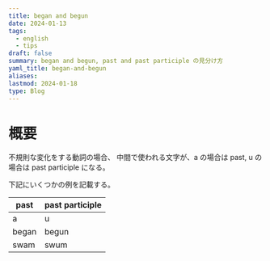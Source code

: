 ```yaml
---
title: began and begun
date: 2024-01-13
tags:
  - english
  - tips
draft: false
summary: began and begun, past and past participle の見分け方
yaml_title: began-and-begun
aliases: 
lastmod: 2024-01-18
type: Blog
---
```

# 概要

不規則な変化をする動詞の場合、 中間で使われる文字が、a の場合は past, u の場合は past participle になる。

下記にいくつかの例を記載する。

| past  | past participle |
| ----- | --------------- |
| a     | u               |
| began | begun           |
| swam | swum |
